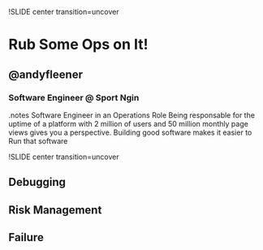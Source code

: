 !SLIDE center transition=uncover
# Rub Some Ops on It!
## @andyfleener
### Software Engineer @ Sport Ngin
.notes Software Engineer in an Operations Role Being responsable for the uptime of a platform with 2 million of users and 50 million monthly page views gives you a perspective. Building good software makes it easier to Run that software

!SLIDE center transition=uncover
## Debugging
## Risk Management
## Failure
